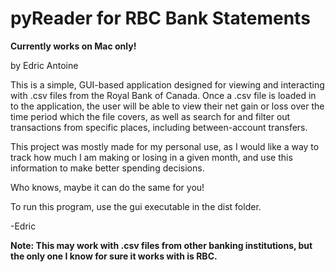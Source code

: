 <h1>pyReader for RBC Bank Statements</h1>

**Currently works on Mac only!**

by Edric Antoine

This is a simple, GUI-based application designed for viewing and interacting with
.csv files from the Royal Bank of Canada. Once a .csv file is loaded in to the application, the user will be
able to view their net gain or loss over the time period which the file covers, as well as search for and filter out transactions
from specific places, including between-account transfers.

This project was mostly made for my personal use, as I would like a way to track
how much I am making or losing in a given month, and use this information to 
make better spending decisions.

Who knows, maybe it can do the same for you!

To run this program, use the gui executable in the dist folder.

-Edric

**Note: This may work with .csv files from other banking institutions, but the only one I know for sure it works with is RBC.**
